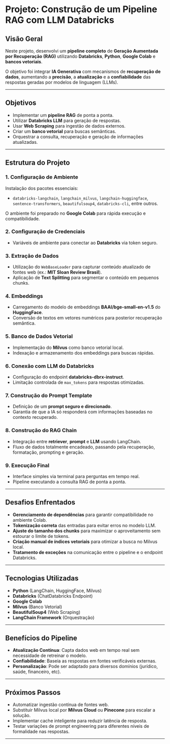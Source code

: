 # Projeto: Construção de um Pipeline RAG com LLM Databricks

## Visão Geral
Neste projeto, desenvolvi um **pipeline completo** de **Geração Aumentada por Recuperação (RAG)** utilizando **Databricks**, **Python**, **Google Colab** e **bancos vetoriais**.

O objetivo foi integrar **IA Generativa** com mecanismos de **recuperação de dados**, aumentando a **precisão**, a **atualização** e a **confiabilidade** das respostas geradas por modelos de linguagem (LLMs).

---

## Objetivos
- Implementar um **pipeline RAG** de ponta a ponta.
- Utilizar **Databricks LLM** para geração de respostas.
- Usar **Web Scraping** para ingestão de dados externos.
- Criar um **banco vetorial** para buscas semânticas.
- Orquestrar a consulta, recuperação e geração de informações atualizadas.

---

## Estrutura do Projeto

### 1. Configuração de Ambiente
Instalação dos pacotes essenciais:  
- `databricks-langchain`, `langchain_milvus`, `langchain-huggingface`, `sentence-transformers`, `beautifulsoup4`, `databricks-cli`, entre outros.

O ambiente foi preparado no **Google Colab** para rápida execução e compatibilidade.

### 2. Configuração de Credenciais
- Variáveis de ambiente para conectar ao **Databricks** via token seguro.

### 3. Extração de Dados
- Utilização do `WebBaseLoader` para capturar conteúdo atualizado de fontes web (ex.: **MIT Sloan Review Brasil**).
- Aplicação de **Text Splitting** para segmentar o conteúdo em pequenos chunks.

### 4. Embeddings
- Carregamento do modelo de embeddings **BAAI/bge-small-en-v1.5** do **HuggingFace**.
- Conversão de textos em vetores numéricos para posterior recuperação semântica.

### 5. Banco de Dados Vetorial
- Implementação do **Milvus** como banco vetorial local.
- Indexação e armazenamento dos embeddings para buscas rápidas.

### 6. Conexão com LLM do Databricks
- Configuração do endpoint **databricks-dbrx-instruct**.
- Limitação controlada de `max_tokens` para respostas otimizadas.

### 7. Construção do Prompt Template
- Definição de um **prompt seguro e direcionado**.
- Garantia de que a IA só responderá com informações baseadas no contexto recuperado.

### 8. Construção do RAG Chain
- Integração entre **retriever**, **prompt** e **LLM** usando LangChain.
- Fluxo de dados totalmente encadeado, passando pela recuperação, formatação, prompting e geração.

### 9. Execução Final
- Interface simples via terminal para perguntas em tempo real.
- Pipeline executando a consulta RAG de ponta a ponta.

---

## Desafios Enfrentados
- **Gerenciamento de dependências** para garantir compatibilidade no ambiente Colab.
- **Tokenização correta** das entradas para evitar erros no modelo LLM.
- **Ajuste do tamanho dos chunks** para maximizar o aproveitamento sem estourar o limite de tokens.
- **Criação manual de índices vetoriais** para otimizar a busca no Milvus local.
- **Tratamento de exceções** na comunicação entre o pipeline e o endpoint Databricks.

---

## Tecnologias Utilizadas
- **Python** (LangChain, HuggingFace, Milvus)
- **Databricks** (ChatDatabricks Endpoint)
- **Google Colab**
- **Milvus** (Banco Vetorial)
- **BeautifulSoup4** (Web Scraping)
- **LangChain Framework** (Orquestração)

---

## Benefícios do Pipeline
- **Atualização Contínua**: Capta dados web em tempo real sem necessidade de retreinar o modelo.
- **Confiabilidade**: Baseia as respostas em fontes verificáveis externas.
- **Personalização**: Pode ser adaptado para diversos domínios (jurídico, saúde, financeiro, etc).

---

## Próximos Passos
- Automatizar ingestão contínua de fontes web.
- Substituir Milvus local por **Milvus Cloud** ou **Pinecone** para escalar a solução.
- Implementar cache inteligente para reduzir latência de resposta.
- Testar variações de prompt engineering para diferentes níveis de formalidade nas respostas.

---

